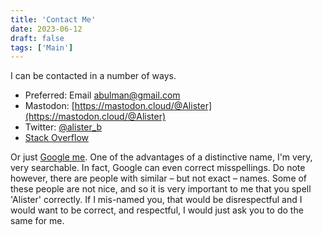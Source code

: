 ```yaml
---
title: 'Contact Me'
date: 2023-06-12
draft: false
tags: ['Main']
---
```


I can be contacted in a number of ways.

* Preferred: Email [abulman@gmail.com](mailto:abulman@gmail.com)
* Mastodon: [https://mastodon.cloud/@Alister](https://mastodon.cloud/@Alister)
* Twitter: [@alister_b](https://twitter.com/alister_b)
* [Stack Overflow](http://stackoverflow.com/users/6216/alister-bulman)

Or just [Google me](https://www.google.com/search?q=alister+bulman). One of the advantages of a distinctive name, I'm very, very searchable. In fact, Google can even correct misspellings. Do note however, there are people with similar – but not exact – names. Some of these people are not nice, and so it is very important to me that you spell 'Alister' correctly. If I mis-named you, that would be disrespectful and I would want to be correct, and respectful, I would just ask you to do the same for me.
